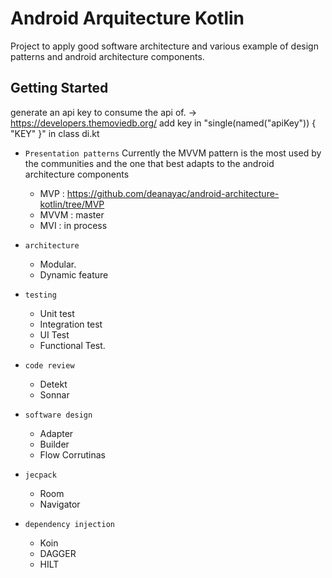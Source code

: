 Android Arquitecture Kotlin
=========================

Project to apply good software architecture and various example of design patterns and android architecture components.

Getting Started
---------------
generate an api key to consume the api of. -> https://developers.themoviedb.org/
add key in "single(named("apiKey")) { "KEY" }" in class di.kt

* `Presentation patterns`
  Currently the MVVM pattern is the most used by the communities and the one that best adapts to the android architecture components
   
  - MVP : https://github.com/deanayac/android-architecture-kotlin/tree/MVP
  - MVVM : master
  - MVI : in process

* `architecture`
   - Modular. 
   - Dynamic feature 

* `testing`
   - Unit test
   - Integration test
   - UI Test
   - Functional Test. 

* `code review`
  - Detekt
  - Sonnar

* `software design`
   - Adapter
   - Builder
   - Flow Corrutinas

* `jecpack`
    - Room
    - Navigator

* `dependency injection`
   - Koin
   - DAGGER
   - HILT
  


